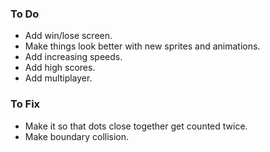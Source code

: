 ### To Do
- Add win/lose screen.
- Make things look better with new sprites and animations.
- Add increasing speeds.
- Add high scores.
- Add multiplayer.

### To Fix
- Make it so that dots close together get counted twice.
- Make boundary collision.


